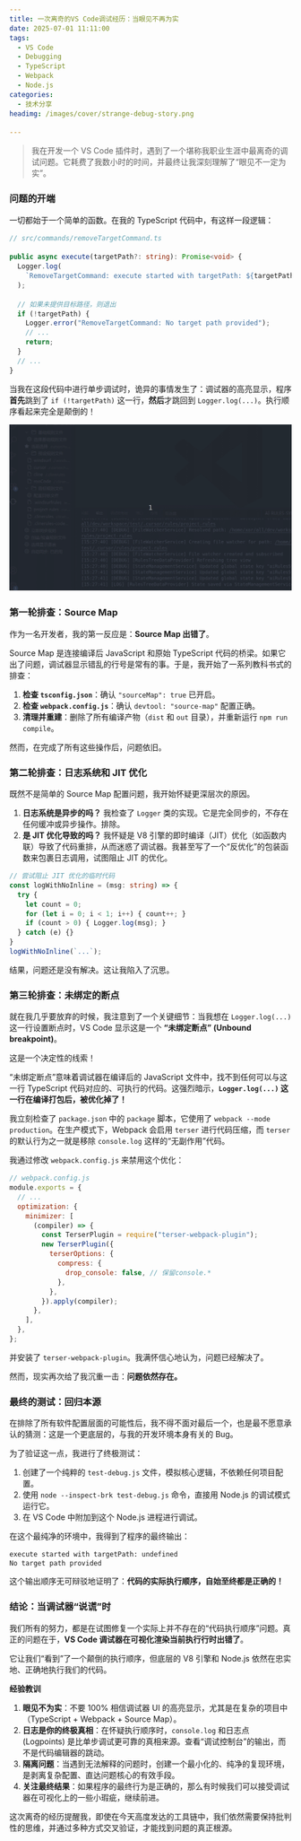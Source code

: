```yaml
---
title: 一次离奇的VS Code调试经历：当眼见不再为实
date: 2025-07-01 11:11:00
tags:
  - VS Code
  - Debugging
  - TypeScript
  - Webpack
  - Node.js
categories:
  - 技术分享
headimg: /images/cover/strange-debug-story.png

---
```


> 我在开发一个 VS Code 插件时，遇到了一个堪称我职业生涯中最离奇的调试问题。它耗费了我数小时的时间，并最终让我深刻理解了“眼见不一定为实”。

### 问题的开端

一切都始于一个简单的函数。在我的 TypeScript 代码中，有这样一段逻辑：

```typescript
// src/commands/removeTargetCommand.ts

public async execute(targetPath?: string): Promise<void> {
  Logger.log(
    `RemoveTargetCommand: execute started with targetPath: ${targetPath}`
  );

  // 如果未提供目标路径，则退出
  if (!targetPath) {
    Logger.error("RemoveTargetCommand: No target path provided");
    // ...
    return;
  }
  // ...
}
```

当我在这段代码中进行单步调试时，诡异的事情发生了：调试器的高亮显示，程序**首先**跳到了 `if (!targetPath)` 这一行，**然后**才跳回到 `Logger.log(...)`。执行顺序看起来完全是颠倒的！

![alt text](<../../../../images/screenshot/2025-07-01 15-25_strange-debug-story.gif>)

### 第一轮排查：Source Map

作为一名开发者，我的第一反应是：**Source Map 出错了**。

Source Map 是连接编译后 JavaScript 和原始 TypeScript 代码的桥梁。如果它出了问题，调试器显示错乱的行号是常有的事。于是，我开始了一系列教科书式的排查：

1.  **检查 `tsconfig.json`**：确认 `"sourceMap": true` 已开启。
2.  **检查 `webpack.config.js`**：确认 `devtool: "source-map"` 配置正确。
3.  **清理并重建**：删除了所有编译产物（`dist` 和 `out` 目录），并重新运行 `npm run compile`。

然而，在完成了所有这些操作后，问题依旧。

### 第二轮排查：日志系统和 JIT 优化

既然不是简单的 Source Map 配置问题，我开始怀疑更深层次的原因。

1.  **日志系统是异步的吗？** 我检查了 `Logger` 类的实现。它是完全同步的，不存在任何缓冲或异步操作。排除。
2.  **是 JIT 优化导致的吗？** 我怀疑是 V8 引擎的即时编译（JIT）优化（如函数内联）导致了代码重排，从而迷惑了调试器。我甚至写了一个“反优化”的包装函数来包裹日志调用，试图阻止 JIT 的优化。

```typescript
// 尝试阻止 JIT 优化的临时代码
const logWithNoInline = (msg: string) => {
  try {
    let count = 0;
    for (let i = 0; i < 1; i++) { count++; }
    if (count > 0) { Logger.log(msg); }
  } catch (e) {}
}
logWithNoInline(`...`);
```

结果，问题还是没有解决。这让我陷入了沉思。

### 第三轮排查：未绑定的断点

就在我几乎要放弃的时候，我注意到了一个关键细节：当我想在 `Logger.log(...)` 这一行设置断点时，VS Code 显示这是一个 **“未绑定断点” (Unbound breakpoint)**。

这是一个决定性的线索！

“未绑定断点”意味着调试器在编译后的 JavaScript 文件中，找不到任何可以与这一行 TypeScript 代码对应的、可执行的代码。这强烈暗示，**`Logger.log(...)` 这一行在编译打包后，被优化掉了！**

我立刻检查了 `package.json` 中的 `package` 脚本，它使用了 `webpack --mode production`。在生产模式下，Webpack 会启用 `terser` 进行代码压缩，而 `terser` 的默认行为之一就是移除 `console.log` 这样的“无副作用”代码。

我通过修改 `webpack.config.js` 来禁用这个优化：

```javascript
// webpack.config.js
module.exports = {
  // ...
  optimization: {
    minimizer: [
      (compiler) => {
        const TerserPlugin = require("terser-webpack-plugin");
        new TerserPlugin({
          terserOptions: {
            compress: {
              drop_console: false, // 保留console.*
            },
          },
        }).apply(compiler);
      },
    ],
  },
};
```

并安装了 `terser-webpack-plugin`。我满怀信心地认为，问题已经解决了。

然而，现实再次给了我沉重一击：**问题依然存在。**

### 最终的测试：回归本源

在排除了所有软件配置层面的可能性后，我不得不面对最后一个，也是最不愿意承认的猜测：这是一个更底层的，与我的开发环境本身有关的 Bug。

为了验证这一点，我进行了终极测试：

1.  创建了一个纯粹的 `test-debug.js` 文件，模拟核心逻辑，不依赖任何项目配置。
2.  使用 `node --inspect-brk test-debug.js` 命令，直接用 Node.js 的调试模式运行它。
3.  在 VS Code 中附加到这个 Node.js 进程进行调试。

在这个最纯净的环境中，我得到了程序的最终输出：

```
execute started with targetPath: undefined
No target path provided
```

这个输出顺序无可辩驳地证明了：**代码的实际执行顺序，自始至终都是正确的！**

### 结论：当调试器“说谎”时

我们所有的努力，都是在试图修复一个实际上并不存在的“代码执行顺序”问题。真正的问题在于，**VS Code 调试器在可视化渲染当前执行行时出错了**。

它让我们“看到”了一个颠倒的执行顺序，但底层的 V8 引擎和 Node.js 依然在忠实地、正确地执行我们的代码。

**经验教训**

1.  **眼见不为实**：不要 100% 相信调试器 UI 的高亮显示，尤其是在复杂的项目中（TypeScript + Webpack + Source Map）。
2.  **日志是你的终极真相**：在怀疑执行顺序时，`console.log` 和日志点 (Logpoints) 是比单步调试更可靠的真相来源。查看“调试控制台”的输出，而不是代码编辑器的跳动。
3.  **隔离问题**：当遇到无法解释的问题时，创建一个最小化的、纯净的复现环境，是剥离复杂配置、直达问题核心的有效手段。
4.  **关注最终结果**：如果程序的最终行为是正确的，那么有时候我们可以接受调试器在可视化上的一些小瑕疵，继续前进。

这次离奇的经历提醒我，即使在今天高度发达的工具链中，我们依然需要保持批判性的思维，并通过多种方式交叉验证，才能找到问题的真正根源。
